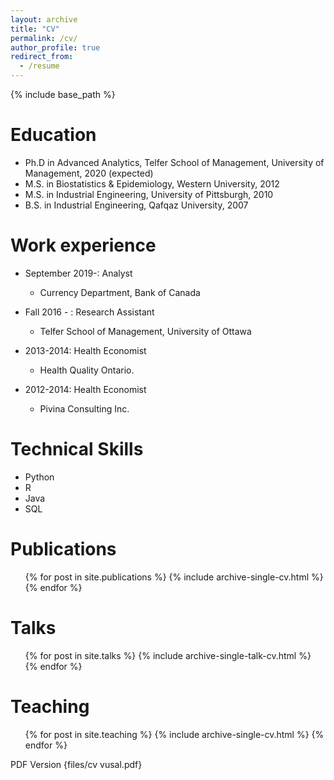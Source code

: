 ```yaml
---
layout: archive
title: "CV"
permalink: /cv/
author_profile: true
redirect_from:
  - /resume
---
```


{% include base_path %}

Education
======

* Ph.D in Advanced Analytics, Telfer School of Management, University of Management, 2020 (expected)
* M.S. in Biostatistics & Epidemiology, Western University, 2012
* M.S. in Industrial Engineering, University of Pittsburgh, 2010
* B.S. in Industrial Engineering, Qafqaz University, 2007


Work experience
======
* September 2019-: Analyst
  * Currency Department, Bank of Canada

* Fall 2016 - : Research Assistant
  * Telfer School of Management, University of Ottawa

* 2013-2014: Health Economist
  * Health Quality Ontario.

* 2012-2014: Health Economist
  * Pivina Consulting Inc.
  
Technical Skills
======
* Python
* R
* Java
* SQL

Publications
======
  <ul>{% for post in site.publications %}
    {% include archive-single-cv.html %}
  {% endfor %}</ul>
  
Talks
======
  <ul>{% for post in site.talks %}
    {% include archive-single-talk-cv.html %}
  {% endfor %}</ul>
  
Teaching
======
  <ul>{% for post in site.teaching %}
    {% include archive-single-cv.html %}
  {% endfor %}</ul>
  
  PDF Version {files/cv vusal.pdf}
